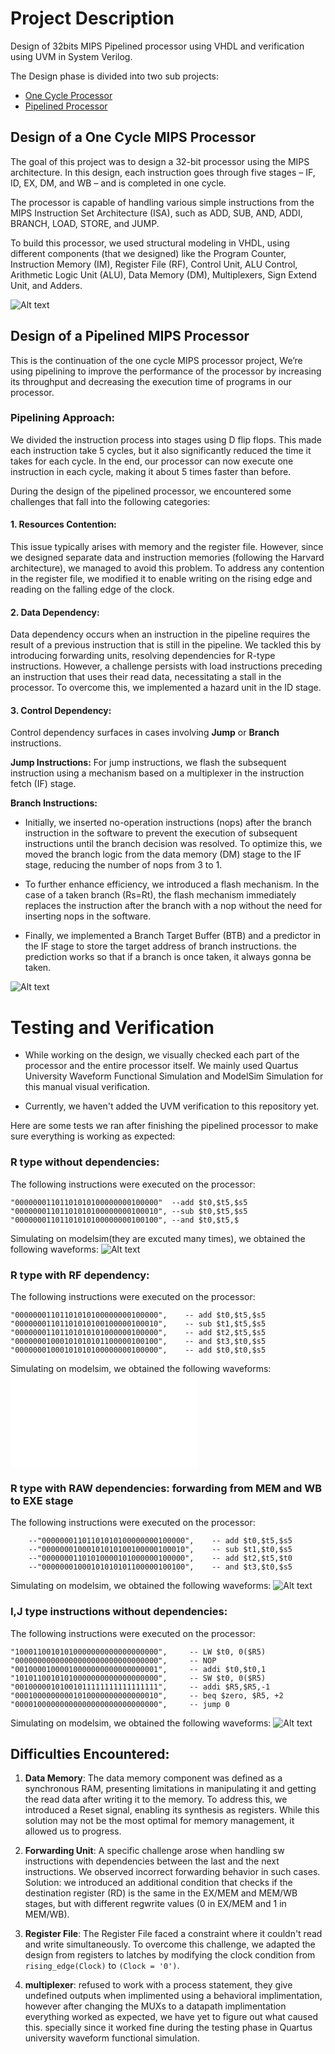 # Project Description

Design of 32bits MIPS Pipelined processor using VHDL and verification using UVM in System Verilog.

The Design phase is divided into two sub projects:
- [One Cycle Processor](##Design-of-a-One-Cycle-MIPS-Processor)
- [Pipelined Processor](#Design-of-a-Pipelined-MIPS-Processor)

## Design of a One Cycle MIPS Processor
The goal of this project was to design a 32-bit processor using the MIPS architecture. In this design, each instruction goes through five stages – IF, ID, EX, DM, and WB – and is completed in one cycle.

The processor is capable of handling various simple instructions from the MIPS Instruction Set Architecture (ISA), such as ADD, SUB, AND, ADDI, BRANCH, LOAD, STORE, and JUMP.

To build this processor, we used structural modeling in VHDL, using different components (that we designed) like the Program Counter, Instruction Memory (IM), Register File (RF), Control Unit, ALU Control, Arithmetic Logic Unit (ALU), Data Memory (DM), Multiplexers, Sign Extend Unit, and Adders.

![Alt text](statics/singlecycle.png)

## Design of a Pipelined MIPS Processor
This is the continuation of the one cycle MIPS processor project, We’re using pipelining to improve the performance of the processor by increasing its throughput and decreasing the execution time of programs in our processor. 

### Pipelining Approach:
We divided the instruction process into stages using D flip flops. This made each instruction take 5 cycles, but it also significantly reduced the time it takes for each cycle. In the end, our processor can now execute one instruction in each cycle, making it about 5 times faster than before.

During the design of the pipelined processor, we encountered some challenges that fall into the following categories:

#### 1. Resources Contention:
This issue typically arises with memory and the register file. However, since we designed separate data and instruction memories (following the Harvard architecture), we managed to avoid this problem. To address any contention in the register file, we modified it to enable writing on the rising edge and reading on the falling edge of the clock.

#### 2. Data Dependency:
Data dependency occurs when an instruction in the pipeline requires the result of a previous instruction that is still in the pipeline. We tackled this by introducing forwarding units, resolving dependencies for R-type instructions. However, a challenge persists with load instructions preceding an instruction that uses their read data, necessitating a stall in the processor. To overcome this, we implemented a hazard unit in the ID stage.

#### 3. Control Dependency:
Control dependency surfaces in cases involving **Jump** or **Branch** instructions.

**Jump Instructions:**
For jump instructions, we flash the subsequent instruction using a mechanism based on a multiplexer in the instruction fetch (IF) stage.

**Branch Instructions:**
- Initially, we inserted no-operation instructions (nops) after the branch instruction in the software to prevent the execution of subsequent instructions until the branch decision was resolved. To optimize this, we moved the branch logic from the data memory (DM) stage to the IF stage, reducing the number of nops from 3 to 1.

- To further enhance efficiency, we introduced a flash mechanism. In the case of a taken branch (Rs=Rt), the flash mechanism immediately replaces the instruction after the branch with a nop without the need for inserting nops in the software.

- Finally, we implemented a Branch Target Buffer (BTB) and a predictor in the IF stage to store the target address of branch instructions. 
the prediction works so that if a branch is once taken, it always gonna be taken.

![Alt text](statics/pipelined.png)


# Testing and Verification
- While working on the design, we visually checked each part of the processor and the entire processor itself. We mainly used Quartus University Waveform Functional Simulation and ModelSim Simulation for this manual visual verification.

- Currently, we haven't added the UVM verification to this repository yet.

Here are some tests we ran after finishing the pipelined processor to make sure everything is working as expected:

### R type without dependencies:

The following instructions were executed on the processor: 

	"00000001101101010100000000100000"  --add $t0,$t5,$s5
	"00000001101101010100000000100010", --sub $t0,$t5,$s5
	"00000001101101010100000000100100", --and $t0,$t5,$

Simulating on modelsim(they are excuted many times), we obtained the following waveforms:
    ![Alt text](./statics/Waveforms/Rtype-%20no%20dependencies.png)

### R type with RF dependency:
The following instructions were executed on the processor: 

	"00000001101101010100000000100000",    -- add $t0,$t5,$s5
	"00000001101101010100100000100010",    -- sub $t1,$t5,$s5
	"00000001101101010101000000100000",    -- add $t2,$t5,$s5
	"00000001000101010101100000100100",    -- and $t3,$t0,$s5
	"00000001000101010100000000100000",    -- add $t0,$t0,$s5
	
Simulating on modelsim, we obtained the following waveforms:
	![Alt text](./statics/Waveforms/R-type%20instructions%20with%20Register%20File%20dependency.pdf)

### R type with RAW dependencies: forwarding from MEM and WB to EXE stage
The following instructions were executed on the processor: 

		--"00000001101101010100000000100000",    -- add $t0,$t5,$s5
		--"00000001000101010100100000100010",    -- sub $t1,$t0,$s5
		--"00000001101010000101000000100000",    -- add $t2,$t5,$t0
		--"00000001000101010101100000100100",    -- and $t3,$t0,$s5

Simulating on modelsim, we obtained the following waveforms:
	![Alt text](./statics/Waveforms/Rtype-%20no%20dependencies.png)

### I,J type instructions without dependencies:
The following instructions were executed on the processor: 

	"10001100101010000000000000000000",     -- LW $t0, 0($R5)
	"00000000000000000000000000000000",     -- NOP
	"00100001000010000000000000000001",     -- addi $t0,$t0,1
	"10101100101010000000000000000000",     -- SW $t0, 0($R5)
	"00100000101001011111111111111111",     -- addi $R5,$R5,-1
	"00010000000001010000000000000010",     -- beq $zero, $R5, +2
	"00001000000000000000000000000000",     -- jump 0

 Simulating on modelsim, we obtained the following waveforms:
	![Alt text](./statics/Waveforms/Rtype-%20no%20dependencies.png)

## Difficulties Encountered:

1. **Data Memory**: The data memory component was defined as a synchronous RAM, presenting limitations in manipulating it and getting the read data after writing it to the memory. To address this, we introduced a Reset signal, enabling its synthesis as registers. While this solution may not be the most optimal for memory management, it allowed us to progress.

2. **Forwarding Unit**: A specific challenge arose when handling sw instructions with dependencies between the last and the next instructions. We observed incorrect forwarding behavior in such cases. Solution: we introduced an additional condition that checks if the destination register (RD) is the same in the EX/MEM and MEM/WB stages, but with different regwrite values (0 in EX/MEM and 1 in MEM/WB).

3. **Register File**: The Register File faced a constraint where it couldn't read and write simultaneously. To overcome this challenge, we adapted the design from registers to latches by modifying the clock condition from `rising_edge(Clock)` to `(Clock = '0')`.

4. **multiplexer**: refused to work with a process statement, they give undefined outputs when implimented using a behavioral implimentation, however after changing the MUXs to a datapath implimentation everything worked as expected, we have yet to figure out what caused this. specially since it worked fine during the testing phase in Quartus university waveform functional simulation. 






[Rtype-without-dependecies]: ./statics/Waveforms/R%20type%20instructions%20without%20dependencies.pdf

